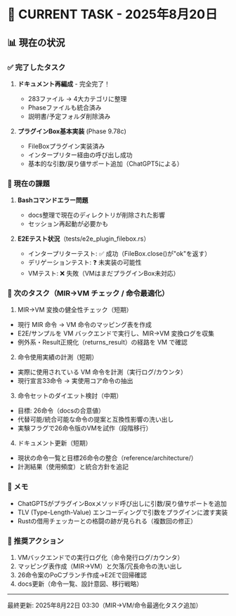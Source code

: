 # 🎯 CURRENT TASK - 2025年8月20日

## 📊 現在の状況

### ✅ 完了したタスク
1. **ドキュメント再編成** - 完全完了！
   - 283ファイル → 4大カテゴリに整理
   - Phaseファイルも統合済み
   - 説明書/予定フォルダ削除済み

2. **プラグインBox基本実装** (Phase 9.78c)
   - FileBoxプラグイン実装済み
   - インタープリター経由の呼び出し成功
   - 基本的な引数/戻り値サポート追加（ChatGPT5による）

### 🚧 現在の課題
1. **Bashコマンドエラー問題**
   - docs整理で現在のディレクトリが削除された影響
   - セッション再起動が必要かも

2. **E2Eテスト状況**（tests/e2e_plugin_filebox.rs）
   - インタープリターテスト: ✅ 成功（FileBox.close()が"ok"を返す）
   - デリゲーションテスト: ❓ 未実装の可能性
   - VMテスト: ❌ 失敗（VMはまだプラグインBox未対応）

### 🎯 次のタスク（MIR→VM チェック / 命令最適化）

1) MIR→VM 変換の健全性チェック（短期）
- 現行 MIR 命令 → VM 命令のマッピング表を作成
- E2E/サンプルを VM バックエンドで実行し、MIR→VM 変換ログを収集
- 例外系・Result正規化（returns_result）の経路を VM で確認

2) 命令使用実績の計測（短期）
- 実際に使用されている VM 命令を計測（実行ログ/カウンタ）
- 現行宣言33命令 → 実使用コア命令の抽出

3) 命令セットのダイエット検討（中期）
- 目標: 26命令（docsの合意値）
- 代替可能/統合可能な命令の提案と互換性影響の洗い出し
- 実験フラグで26命令版のVMを試作（段階移行）

4) ドキュメント更新（短期）
- 現状の命令一覧と目標26命令の整合（reference/architecture/）
- 計測結果（使用頻度）と統合方針を追記

### 📝 メモ
- ChatGPT5がプラグインBoxメソッド呼び出しに引数/戻り値サポートを追加
- TLV (Type-Length-Value) エンコーディングで引数をプラグインに渡す実装
- Rustの借用チェッカーとの格闘の跡が見られる（複数回の修正）

### 🔧 推奨アクション
1. VMバックエンドでの実行ログ化（命令発行ログ/カウンタ）
2. マッピング表作成（MIR→VM）と欠落/冗長命令の洗い出し
3. 26命令案のPoCブランチ作成→E2Eで回帰確認
4. docs更新（命令一覧、設計意図、移行戦略）

---
最終更新: 2025年8月22日 03:30（MIR→VM/命令最適化タスク追加）
